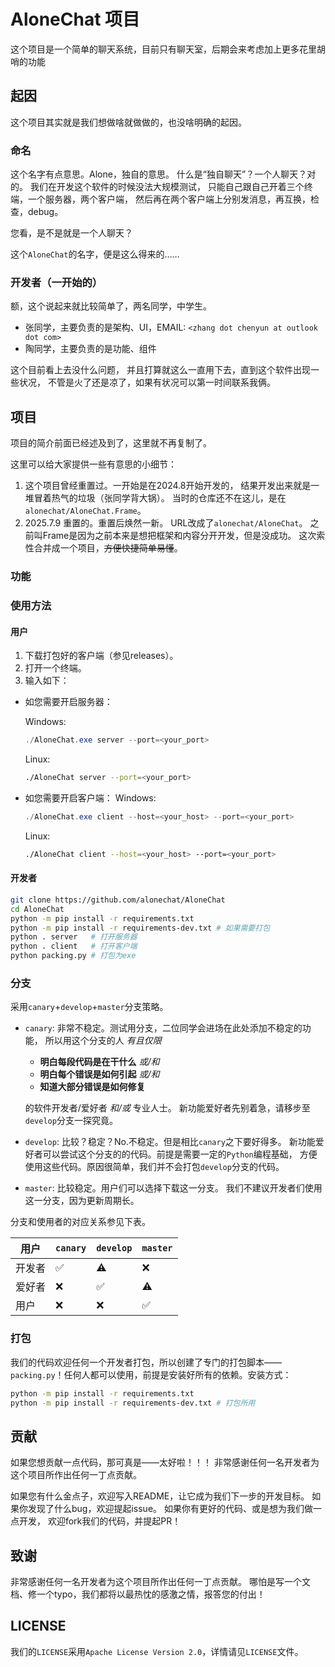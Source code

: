 # AloneChat 项目

这个项目是一个简单的聊天系统，目前只有聊天室，后期会来考虑加上更多花里胡哨的功能

## 起因

这个项目其实就是我们想做啥就做做的，也没啥明确的起因。

### 命名

这个名字有点意思。Alone，独自的意思。
什么是“独自聊天”？一个人聊天？对的。
我们在开发这个软件的时候没法大规模测试，
只能自己跟自己开着三个终端，一个服务器，两个客户端，
然后再在两个客户端上分别发消息，再互换，检查，debug。

您看，是不是就是一个人聊天？

这个`AloneChat`的名字，便是这么得来的……

### 开发者（一开始的）

额，这个说起来就比较简单了，两名同学，中学生。

- 张同学，主要负责的是架构、UI，EMAIL: `<zhang dot chenyun at outlook dot com>`
- 陶同学，主要负责的是功能、组件

这个目前看上去没什么问题，
并且打算就这么一直用下去，直到这个软件出现一些状况，
不管是火了还是凉了，如果有状况可以第一时间联系我俩。

## 项目

项目的简介前面已经述及到了，这里就不再复制了。

这里可以给大家提供一些有意思的小细节：

1. 这个项目曾经重置过。一开始是在2024.8开始开发的，
   结果开发出来就是一堆冒着热气的垃圾（张同学背大锅）。
   当时的仓库还不在这儿，是在`alonechat/AloneChat.Frame`。
2. 2025.7.9 重置的。重置后焕然一新。
   URL改成了`alonechat/AloneChat`。
   之前叫Frame是因为之前本来是想把框架和内容分开开发，但是没成功。
   这次索性合并成一个项目，~~方便快捷简单易懂~~。

### 功能

### 使用方法

#### 用户

1. 下载打包好的客户端（参见releases）。
2. 打开一个终端。
3. 输入如下：

- 如您需要开启服务器：

  Windows:
  ```powershell
  ./AloneChat.exe server --port=<your_port>
  ```
  Linux:
  ```bash
  ./AloneChat server --port=<your_port>
  ```

- 如您需要开启客户端：
  Windows:
  ```powershell
  ./AloneChat.exe client --host=<your_host> --port=<your_port>
  ```
  Linux:
  ```bash
  ./AloneChat client --host=<your_host> --port=<your_port>
  ```

#### 开发者

```bash
git clone https://github.com/alonechat/AloneChat
cd AloneChat
python -m pip install -r requirements.txt
python -m pip install -r requirements-dev.txt # 如果需要打包
python . server   # 打开服务器
python . client   # 打开客户端
python packing.py # 打包为exe
```

### 分支

采用`canary`+`develop`+`master`分支策略。

- `canary`: 非常不稳定。测试用分支，二位同学会进场在此处添加不稳定的功能，
  所以用这个分支的人
  *有且仅限*
    - **明白每段代码是在干什么** *或/和*
    - **明白每个错误是如何引起** *或/和*
    - **知道大部分错误是如何修复**

  的软件开发者/爱好者 _*和/或*_ 专业人士。
  新功能爱好者先别着急，请移步至`develop`分支一探究竟。
- `develop`: 比较？稳定？No.不稳定。但是相比`canary`之下要好得多。
  新功能爱好者可以尝试这个分支的的代码。前提是需要一定的`Python`编程基础，
  方便使用这些代码。原因很简单，我们并不会打包`develop`分支的代码。
- `master`: 比较稳定。用户们可以选择下载这一分支。
  我们不建议开发者们使用这一分支，因为更新周期长。

分支和使用者的对应关系参见下表。

| 用户  | `canary` | `develop` | `master` |
|-----|----------|-----------|----------|
| 开发者 | ✅        | ⚠️        | ❌        |
| 爱好者 | ❌        | ✅         | ⚠️       |
| 用户  | ❌        | ❌         | ✅        |

### 打包

我们的代码欢迎任何一个开发者打包，所以创建了专门的打包脚本——
`packing.py`！任何人都可以使用，前提是安装好所有的依赖。安装方式：

```bash
python -m pip install -r requirements.txt
python -m pip install -r requirements-dev.txt # 打包所用
```

## 贡献

如果您想贡献一点代码，那可真是——太好啦！！！
非常感谢任何一名开发者为这个项目所作出任何一丁点贡献。

如果您有什么金点子，欢迎写入README，让它成为我们下一步的开发目标。
如果你发现了什么bug，欢迎提起issue。
如果你有更好的代码、或是想为我们做一点开发，
欢迎fork我们的代码，并提起PR！

## 致谢

非常感谢任何一名开发者为这个项目所作出任何一丁点贡献。
哪怕是写一个文档、修一个typo，我们都将以最热忱的感激之情，报答您的付出！

## LICENSE

我们的`LICENSE`采用`Apache License Version 2.0`，详情请见`LICENSE`文件。
